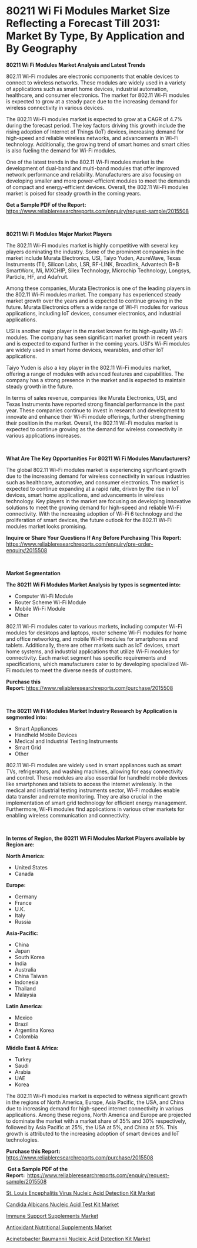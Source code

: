 <p><h1>80211 Wi Fi Modules Market Size Reflecting a Forecast Till 2031: Market By Type, By Application and By Geography</h1></p><p><strong>80211 Wi Fi Modules Market Analysis and Latest Trends</strong></p>
<p><p>802.11 Wi-Fi modules are electronic components that enable devices to connect to wireless networks. These modules are widely used in a variety of applications such as smart home devices, industrial automation, healthcare, and consumer electronics. The market for 802.11 Wi-Fi modules is expected to grow at a steady pace due to the increasing demand for wireless connectivity in various devices.</p><p>The 802.11 Wi-Fi modules market is expected to grow at a CAGR of 4.7% during the forecast period. The key factors driving this growth include the rising adoption of Internet of Things (IoT) devices, increasing demand for high-speed and reliable wireless networks, and advancements in Wi-Fi technology. Additionally, the growing trend of smart homes and smart cities is also fueling the demand for Wi-Fi modules.</p><p>One of the latest trends in the 802.11 Wi-Fi modules market is the development of dual-band and multi-band modules that offer improved network performance and reliability. Manufacturers are also focusing on developing smaller and more power-efficient modules to meet the demands of compact and energy-efficient devices. Overall, the 802.11 Wi-Fi modules market is poised for steady growth in the coming years.</p></p>
<p><strong>Get a Sample PDF of the Report:&nbsp;</strong> <a href="https://www.reliableresearchreports.com/enquiry/request-sample/2015508">https://www.reliableresearchreports.com/enquiry/request-sample/2015508</a></p>
<p>&nbsp;</p>
<p><strong>80211 Wi Fi Modules Major Market Players</strong></p>
<p><p>The 802.11 Wi-Fi modules market is highly competitive with several key players dominating the industry. Some of the prominent companies in the market include Murata Electronics, USI, Taiyo Yuden, AzureWave, Texas Instruments (TI), Silicon Labs, LSR, RF-LINK, Broadlink, Advantech B+B SmartWorx, Mi, MXCHIP, Silex Technology, Microchip Technology, Longsys, Particle, HF, and Adafruit.</p><p>Among these companies, Murata Electronics is one of the leading players in the 802.11 Wi-Fi modules market. The company has experienced steady market growth over the years and is expected to continue growing in the future. Murata Electronics offers a wide range of Wi-Fi modules for various applications, including IoT devices, consumer electronics, and industrial applications.</p><p>USI is another major player in the market known for its high-quality Wi-Fi modules. The company has seen significant market growth in recent years and is expected to expand further in the coming years. USI's Wi-Fi modules are widely used in smart home devices, wearables, and other IoT applications.</p><p>Taiyo Yuden is also a key player in the 802.11 Wi-Fi modules market, offering a range of modules with advanced features and capabilities. The company has a strong presence in the market and is expected to maintain steady growth in the future.</p><p>In terms of sales revenue, companies like Murata Electronics, USI, and Texas Instruments have reported strong financial performance in the past year. These companies continue to invest in research and development to innovate and enhance their Wi-Fi module offerings, further strengthening their position in the market. Overall, the 802.11 Wi-Fi modules market is expected to continue growing as the demand for wireless connectivity in various applications increases.</p></p>
<p>&nbsp;</p>
<p><strong>What Are The Key Opportunities For 80211 Wi Fi Modules Manufacturers?</strong></p>
<p><p>The global 802.11 Wi-Fi modules market is experiencing significant growth due to the increasing demand for wireless connectivity in various industries such as healthcare, automotive, and consumer electronics. The market is expected to continue expanding at a rapid rate, driven by the rise in IoT devices, smart home applications, and advancements in wireless technology. Key players in the market are focusing on developing innovative solutions to meet the growing demand for high-speed and reliable Wi-Fi connectivity. With the increasing adoption of Wi-Fi 6 technology and the proliferation of smart devices, the future outlook for the 802.11 Wi-Fi modules market looks promising.</p></p>
<p><strong>Inquire or Share Your Questions If Any Before Purchasing This Report:</strong> <a href="https://www.reliableresearchreports.com/enquiry/pre-order-enquiry/2015508">https://www.reliableresearchreports.com/enquiry/pre-order-enquiry/2015508</a></p>
<p>&nbsp;</p>
<p><strong>Market Segmentation</strong></p>
<p><strong>The 80211 Wi Fi Modules Market Analysis by types is segmented into:</strong></p>
<p><ul><li>Computer Wi-Fi Module</li><li>Router Scheme Wi-Fi Module</li><li>Mobile Wi-Fi Module</li><li>Other</li></ul></p>
<p><p>802.11 Wi-Fi modules cater to various markets, including computer Wi-Fi modules for desktops and laptops, router scheme Wi-Fi modules for home and office networking, and mobile Wi-Fi modules for smartphones and tablets. Additionally, there are other markets such as IoT devices, smart home systems, and industrial applications that utilize Wi-Fi modules for connectivity. Each market segment has specific requirements and specifications, which manufacturers cater to by developing specialized Wi-Fi modules to meet the diverse needs of customers.</p></p>
<p><strong>Purchase this Report:&nbsp;</strong><a href="https://www.reliableresearchreports.com/purchase/2015508">https://www.reliableresearchreports.com/purchase/2015508</a></p>
<p>&nbsp;</p>
<p><strong>The 80211 Wi Fi Modules Market Industry Research by Application is segmented into:</strong></p>
<p><ul><li>Smart Appliances</li><li>Handheld Mobile Devices</li><li>Medical and Industrial Testing Instruments</li><li>Smart Grid</li><li>Other</li></ul></p>
<p><p>802.11 Wi-Fi modules are widely used in smart appliances such as smart TVs, refrigerators, and washing machines, allowing for easy connectivity and control. These modules are also essential for handheld mobile devices like smartphones and tablets to access the internet wirelessly. In the medical and industrial testing instruments sector, Wi-Fi modules enable data transfer and remote monitoring. They are also crucial in the implementation of smart grid technology for efficient energy management. Furthermore, Wi-Fi modules find applications in various other markets for enabling wireless communication and connectivity.</p></p>
<p>&nbsp;</p>
<p><strong>In terms of Region, the 80211 Wi Fi Modules Market Players available by Region are:</strong></p>
<p>
    <p> <strong> North America: </strong>
        <ul>
            <li>United States</li>
            <li>Canada</li>
        </ul>
        </p> 
    <p> <strong> Europe: </strong>
        <ul>
            <li>Germany</li>
            <li>France</li>
            <li>U.K.</li>
            <li>Italy</li>
            <li>Russia</li>
        </ul>
        </p> 
    <p> <strong> Asia-Pacific: </strong>
        <ul>
            <li>China</li>
            <li>Japan</li>
            <li>South Korea</li>
            <li>India</li>
            <li>Australia</li>
            <li>China Taiwan</li>
            <li>Indonesia</li>
            <li>Thailand</li>
            <li>Malaysia</li>
        </ul>
        </p> 
    <p> <strong> Latin America: </strong>
        <ul>
            <li>Mexico</li>
            <li>Brazil</li>
            <li>Argentina Korea</li>
            <li>Colombia</li>
        </ul>
        </p> 
    <p> <strong> Middle East & Africa: </strong>
        <ul>
            <li>Turkey</li>
            <li>Saudi</li>
            <li>Arabia</li>
            <li>UAE</li>
            <li>Korea</li>
        </ul>
    </p>
    </p>
<p><p>The 802.11 Wi-Fi modules market is expected to witness significant growth in the regions of North America, Europe, Asia Pacific, the USA, and China due to increasing demand for high-speed internet connectivity in various applications. Among these regions, North America and Europe are projected to dominate the market with a market share of 35% and 30% respectively, followed by Asia Pacific at 25%, the USA at 5%, and China at 5%. This growth is attributed to the increasing adoption of smart devices and IoT technologies.</p></p>
<p><strong>Purchase this Report: </strong><a href="https://www.reliableresearchreports.com/purchase/2015508">https://www.reliableresearchreports.com/purchase/2015508</a></p>
<p>&nbsp;<strong>Get a Sample PDF of the Report:&nbsp;&nbsp;</strong><a href="https://www.reliableresearchreports.com/enquiry/request-sample/2015508">https://www.reliableresearchreports.com/enquiry/request-sample/2015508</a></p>
<p><strong></strong></p>
<p><p><a href="https://ivy-potential-64b.notion.site/St-Louis-Encephalitis-Virus-Nucleic-Acid-Detection-Kit-Market-Share-Market-New-Trends-Analysis-Re-97eb820a88c14341bee63253c2a56b74">St. Louis Encephalitis Virus Nucleic Acid Detection Kit Market</a></p><p><a href="https://nifty-kite-d51.notion.site/Candida-Albicans-Nucleic-Acid-Test-Kit-Market-Provides-a-Comprehensive-Analysis-Including-a-Macro-Ov-6f2393cdb6f64543bcf962873eae8c51">Candida Albicans Nucleic Acid Test Kit Market</a></p><p><a href="https://view.publitas.com/reportprime-1/immune-support-supplements-market-research-report-the-key-to-successful-business-strategy-forecasted-for-period-from-2024-2031/">Immune Support Supplements Market</a></p><p><a href="https://view.publitas.com/reportprime-1/global-antioxidant-nutritional-supplements-market-by-types-applications-and-major-players-with-regional-growth-rate-analysis-and-development-situation-from-2024-to-2031/">Antioxidant Nutritional Supplements Market</a></p><p><a href="https://five-trouble-98a.notion.site/Decoding-the-Acinetobacter-Baumannii-Nucleic-Acid-Detection-Kit-Market-A-Deep-Dive-into-the-Latest--9043b0d473d84440b962ff6e8ee3b46d">Acinetobacter Baumannii Nucleic Acid Detection Kit Market</a></p></p>